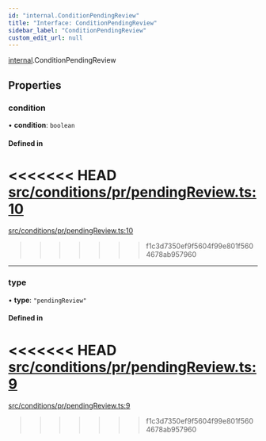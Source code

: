 ```yaml
---
id: "internal.ConditionPendingReview"
title: "Interface: ConditionPendingReview"
sidebar_label: "ConditionPendingReview"
custom_edit_url: null
---
```


<!-- @format -->

[internal](../modules/internal.md).ConditionPendingReview

## Properties

### condition

• **condition**: `boolean`

#### Defined in

<<<<<<< HEAD
[src/conditions/pr/pendingReview.ts:10](https://github.com/Resnovas/smartcloud/blob/b9e22a9/src/conditions/pr/pendingReview.ts#L10)
=======
[src/conditions/pr/pendingReview.ts:10](https://github.com/Resnovas/smartcloud/blob/b91f5b4/src/conditions/pr/pendingReview.ts#L10)

> > > > > > > f1c3d7350ef9f5604f99e801f5604678ab957960

---

### type

• **type**: `"pendingReview"`

#### Defined in

<<<<<<< HEAD
[src/conditions/pr/pendingReview.ts:9](https://github.com/Resnovas/smartcloud/blob/b9e22a9/src/conditions/pr/pendingReview.ts#L9)
=======
[src/conditions/pr/pendingReview.ts:9](https://github.com/Resnovas/smartcloud/blob/b91f5b4/src/conditions/pr/pendingReview.ts#L9)

> > > > > > > f1c3d7350ef9f5604f99e801f5604678ab957960
